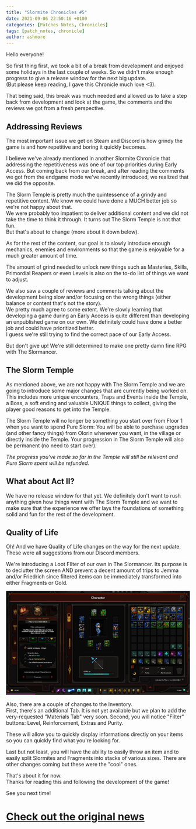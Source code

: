 ```yaml
---
title: "Slormite Chronicles #5"
date: 2021-09-06 22:50:16 +0100
categories: [Patches Notes, Chronicles]
tags: [patch_notes, chronicle]
author: ashmore
---
```

Hello everyone!  
  
So first thing first, we took a bit of a break from development and enjoyed some holidays in the last couple of weeks. So we didn't make enough progress to give a release window for the next big update.   
(But please keep reading, I gave this Chronicle much love <3).  
  
That being said, this break was much needed and allowed us to take a step back from development and look at the game, the comments and the reviews we got from a fresh perspective.  
  

Addressing Reviews
------------------

  
The most important issue we get on Steam and Discord is how grindy the game is and how repetitive and boring it quickly becomes.  
  
I believe we've already mentioned in another Slormite Chronicle that addressing the repetitiveness was one of our top priorities during Early Access. But coming back from our break, and after reading the comments we got from the endgame mode we've recently introduced, we realized that we did the opposite.   
  
The Slorm Temple is pretty much the quintessence of a grindy and repetitive content. We know we could have done a MUCH better job so we're not happy about that.  
We were probably too impatient to deliver additional content and we did not take the time to think it through. It turns out The Slorm Temple is not that fun.  
But that's about to change (more about it down below).  
  
As for the rest of the content, our goal is to slowly introduce enough mechanics, enemies and environments so that the game is enjoyable for a much greater amount of time.  
  
The amount of grind needed to unlock new things such as Masteries, Skills, Primordial Reapers or even Levels is also on the to-do list of things we want to adjust.  
  
We also saw a couple of reviews and comments talking about the development being slow and/or focusing on the wrong things (either balance or content that's not the story).  
We pretty much agree to some extent. We're slowly learning that developing a game during an Early Access is quite different than developing an unpublished game on our own. We definitely could have done a better job and could have prioritized better.  
I guess we're still trying to find the correct pace of our Early Access.  
  
But don't give up! We're still determined to make one pretty damn fine RPG with The Slormancer.  
  
  

The Slorm Temple
----------------

  
As mentioned above, we are not happy with The Slorm Temple and we are going to introduce some major changes that are currently being worked on. This includes more unique encounters, Traps and Events inside the Temple, a Boss, a soft ending and valuable UNIQUE things to collect, giving the player good reasons to get into the Temple.  
  
The Slorm Temple will no longer be something you start over from Floor 1 when you want to spend Pure Slorm: You will be able to purchase upgrades (and other fancy things) from Olorin whenever you want, in the village or directly inside the Temple. Your progression in The Slorm Temple will also be permanent (no need to start over).  
  
*The progress you've made so far in the Temple will still be relevant and Pure Slorm spent will be refunded.*  
  

What about Act II?
------------------

  
We have no release window for that yet. We definitely don't want to rush anything given how things went with The Slorm Temple and we want to make sure that the experience we offer lays the foundations of something solid and fun for the rest of the development.  
  
  

Quality of Life
---------------

  
Oh! And we have Quality of Life changes on the way for the next update. These were all suggestions from our Discord members.  
  
We're introducing a Loot FIlter of our own in The Slormancer. Its purpose is to declutter the screen AND prevent a decent amount of trips to Jemma and/or Friedrich since filtered items can be immediately transformed into either Fragments or Gold.   
  
![](/assets/patch_notes/7f53e0737c3324529a0c1d305473f70f0a13a073)  
  
Also, there are a couple of changes to the Inventory.   
First, there's an additional Tab. It is not yet available but we plan to add the very-requested "Materials Tab" very soon. Second, you will notice "Filter" buttons: Level, Reinforcement, Extras and Purity.   
  
These will allow you to quickly display informations directly on your items so you can quickly find what you're looking for.  
  
Last but not least, you will have the ability to easily throw an item and to easily split Slormites and Fragments into stacks of various sizes. There are other changes coming but these were the "cool" ones.  
  
That's about it for now.  
Thanks for reading this and following the development of the game!  
  
See you next time!  
  
  

# <a href="https://steamstore-a.akamaihd.net/news/externalpost/steam_community_announcements/4020014099103950593" target="_blank">Check out the original news</a>